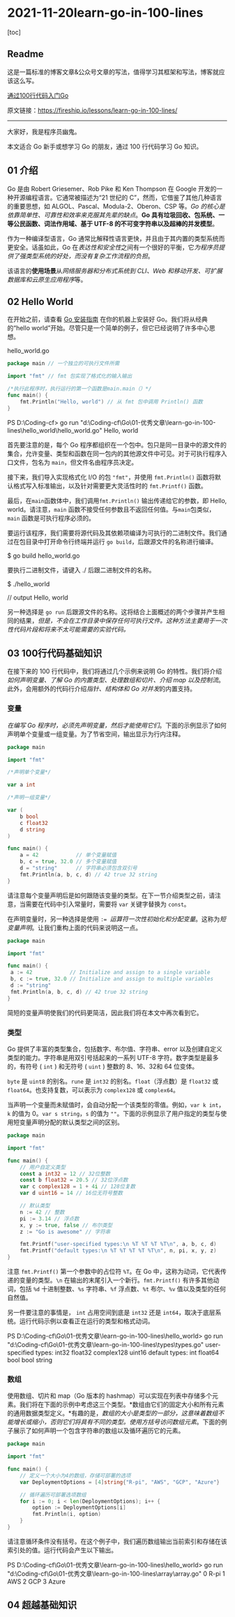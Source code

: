 # 2021-11-20learn-go-in-100-lines

[toc]

## Readme

这是一篇标准的博客文章&公众号文章的写法，值得学习其框架和写法，博客就应该这么写。

[通过100行代码入门Go](https://mp.weixin.qq.com/s?__biz=MzkyMTI5MTgzNg==&mid=2247484103&idx=1&sn=cd0004ba5d7d8a4d3a970785335dd6e5&chksm=c1849f94f6f316821a2e5a28bca05214bd4259b0d43ceabcaab186e94cf78face001384d349e&mpshare=1&scene=24&srcid=1119MXvdOxOHZxPT1zyI5Drv&sharer_sharetime=1637298105345&sharer_shareid=dcf89ae72d7836db172b3c061cfb5a73#rd)

原文链接：https://fireship.io/lessons/learn-go-in-100-lines/

 ---

大家好，我是程序员幽鬼。

本文适合 Go 新手或想学习 Go 的朋友，通过 100 行代码学习 Go 知识。

## 01 介绍

Go 是由 Robert Griesemer、Rob Pike 和 Ken Thompson 在 Google 开发的一种开源编程语言。它通常被描述为“21 世纪的 C”，然而，它借鉴了其他几种语言的重要思想，如 ALGOL、Pascal、Modula-2、Oberon、CSP 等。*Go 的核心是依靠简单性、可靠性和效率来克服其先辈的缺点*。**Go 具有垃圾回收、包系统、一等公民函数、词法作用域、基于 UTF-8 的不可变字符串以及超棒的并发模型**。

作为一种编译型语言，Go 通常比解释性语言更快，并且由于其内置的类型系统而更安全。话虽如此，Go 在*表达性和安全性*之间有一个很好的平衡，它*为程序员提供了强类型系统的好处，而没有复杂工作流程的负担*。

该语言的**使用场景**从*网络服务器和分布式系统到 CLI、Web 和移动开发、可扩展数据库和云原生应用程序*等。

## 02 Hello World

在开始之前，请查看 [Go 安装指南](https://golang.org/doc/install) 在你的机器上安装好 Go。我们将从经典的“hello world”开始。尽管只是一个简单的例子，但它已经说明了许多中心思想。

hello_world.go

```go
package main // 一个独立的可执行文件所需

import "fmt" // fmt 包实现了格式化的输入输出

/*执行此程序时，执行运行的第一个函数是main.main（）*/
func main() {
	fmt.Println("Hello, world") // 从 fmt 包中调用 Println() 函数
}
```

PS D:\Coding-cf> go run "d:\Coding-cf\Go\01-优秀文章\learn-go-in-100-lines\hello_world\hello_world.go"
Hello, world

首先要注意的是，每个 Go 程序都组织在一个包中。包只是同一目录中的源文件的集合，允许变量、类型和函数在同一包内的其他源文件中可见。对于可执行程序入口文件，包名为 `main`，但文件名由程序员决定。

接下来，我们导入实现格式化 I/O 的包 `"fmt"`，并使用 `fmt.Println()` 函数将默认格式写入标准输出，以及针对需要更大灵活性时的 `fmt.Printf()` 函数。

最后，在`main`函数体中，我们调用`fmt.Println()` 输出传递给它的参数，即 Hello, world。请注意，`main` 函数不接受任何参数且不返回任何值。与`main`包类似，`main` 函数是可执行程序必须的。

要运行该程序，我们需要将源代码及其依赖项编译为可执行的二进制文件。我们通过在包目录中打开命令行终端并运行 `go build`，后跟源文件的名称进行编译。

$ go build hello_world.go

要执行二进制文件，请键入 ./ 后跟二进制文件的名称。

$ ./hello_world

// output
Hello, world

另一种选择是 `go run`  后跟源文件的名称。这将结合上面概述的两个步骤并产生相同的结果，*但是，不会在工作目录中保存任何可执行文件。这种方法主要用于一次性代码片段和将来不太可能需要的实验代码。*

## 03 100行代码基础知识

在接下来的 100 行代码中，我们将通过几个示例来说明 Go 的特性。我们将介绍*如何声明变量、了解 Go 的内置类型、处理数组和切片、介绍 map 以及控制流*。此外，会用额外的代码行介绍*指针、结构体和 Go 对并发*的内置支持。

### 变量

*在编写 Go 程序时，必须先声明变量，然后才能使用它们*。下面的示例显示了如何声明单个变量或一组变量。为了节省空间，输出显示为行内注释。

```go
package main

import "fmt"

/*声明单个变量*/

var a int

/*声明一组变量*/

var (
	b bool
	c float32
	d string
)

func main() {
	a = 42            // 单个变量赋值
	b, c = true, 32.0 // 多个变量赋值
	d = "string"      // 字符串必须包含双引号
	fmt.Println(a, b, c, d) // 42 true 32 string
}
```

请注意每个变量声明后是如何跟随该变量的类型。在下一节介绍类型之前，请注意，当需要在代码中引入常量时，需要将 `var` 关键字替换为 `const`。

在声明变量时，另一种选择是使用 `:= `*运算符一次性初始化和分配变量*。这称为*短变量声明*。让我们重构上面的代码来说明这一点。

```go
package main

import "fmt"

func main() {
 a := 42            // Initialize and assign to a single variable
 b, c := true, 32.0 // Initialize and assign to multiple variables
 d := "string"
 fmt.Println(a, b, c, d) // 42 true 32 string
}
```

简短的变量声明使我们的代码更简洁，因此我们将在本文中再次看到它。

### 类型

Go 提供了丰富的类型集合，包括数字、布尔值、字符串、error 以及创建自定义类型的能力。字符串是用双引号括起来的一系列 UTF-8 字符。数字类型是最多的，有符号 (  `int` ) 和无符号 (  `uint` ) 整数的 8、16、32和 64 位变体。

`byte` 是 `uint8` 的别名。`rune` 是 `int32` 的别名。`float`（浮点数）是 `float32` 或 `float64`。也支持复数，可以表示为 `complex128` 或 `complex64`。

当声明一个变量而未赋值时，会自动分配一个该类型的零值。例如，`var k int`，`k` 的值为 0。`var s string`，`s` 的值为 `""`。下面的示例显示了用户指定的类型与使用短变量声明分配的默认类型之间的区别。

```go
package main

import "fmt"

func main() {
	// 用户自定义类型
	const a int32 = 12 // 32位整数
	const b float32 = 20.5 // 32位浮点数
	var c complex128 = 1 + 4i // 128位复数
	var d uint16 = 14 // 16位无符号整数

	// 默认类型
	n := 42 // 整数
	pi := 3.14 // 浮点数
	x, y := true, false // 布尔类型
	z := "Go is awesome" // 字符串

	fmt.Printf("user-specified types:\n %T %T %T %T\n", a, b, c, d)
	fmt.Printf("default types:\n %T %T %T %T %T\n", n, pi, x, y, z)
}
```

注意 `fmt.Printf()` 第一个参数中的占位符 `%T`。在 Go 中，这称为动词，它代表传递的变量的类型。`\n` 在输出的末尾引入一个新行。`fmt.Printf()` 有许多其他动词，包括 `%d` 十进制整数、`%s` 字符串、`%f` 浮点数、`%t` 布尔、`%v` 值以及类型的任何自然值。

另一件要注意的事情是， `int` 占用空间到底是 `int32` 还是 `int64`，取决于底层系统。运行代码示例以查看正在运行的类型和格式动词。

PS D:\Coding-cf\Go\01-优秀文章\learn-go-in-100-lines\hello_world> go run "d:\Coding-cf\Go\01-优秀文章\learn-go-in-100-lines\types\types.go"
user-specified types:
 int32 float32 complex128 uint16
default types:
 int float64 bool bool string

### 数组

使用数组、切片和 map（Go 版本的 hashmap）可以实现在列表中存储多个元素。我们将在下面的示例中考虑这三个类型。*数组由它们的固定大小和所有元素的通用数据类型定义。*有趣的是，*数组的大小是类型的一部分，这意味着数组不能增长或缩小，否则它们将具有不同的类型。使用方括号访问数组元素*。下面的例子展示了如何声明一个包含字符串的数组以及循环遍历它的元素。

```go
package main

import "fmt"

func main() {
	// 定义一个大小为4的数组，存储可部署的选项
	var DeploymentOptions = [4]string{"R-pi", "AWS", "GCP", "Azure"}

	// 循环遍历可部署选项数组
	for i := 0; i < len(DeploymentOptions); i++ {
		option := DeploymentOptions[i]
		fmt.Println(i, option)
	}
}
```

请注意循环条件没有括号。在这个例子中，我们遍历数组输出当前索引和存储在该索引处的值。运行代码会产生以下输出。

PS D:\Coding-cf\Go\01-优秀文章\learn-go-in-100-lines\hello_world> go run "d:\Coding-cf\Go\01-优秀文章\learn-go-in-100-lines\array\array.go"
0 R-pi
1 AWS
2 GCP
3 Azure



## 04 超越基础知识

